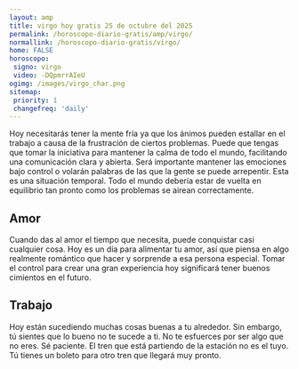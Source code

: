 ```yaml
---
layout: amp
title: virgo hoy gratis 25 de octubre del 2025 
permalink: /horoscopo-diario-gratis/amp/virgo/
normallink: /horoscopo-diario-gratis/virgo/
home: FALSE
horoscopo:
 signo: virgo
 video: -DQpmrrAIeU
ogimg: /images/virgo_char.png
sitemap:
 priority: 1
 changefreq: 'daily'
---
```



Hoy necesitarás tener la mente fría ya que los ánimos pueden estallar en el trabajo a causa de la frustración de ciertos problemas. Puede que tengas que tomar la iniciativa para mantener la calma de todo el mundo, facilitando una comunicación clara y abierta. Será importante mantener las emociones bajo control o volarán palabras de las que la gente se puede arrepentir. Esta es una situación temporal. Todo el mundo debería estar de vuelta en equilibrio tan pronto como los problemas se airean correctamente.

## Amor

Cuando das al amor el tiempo que necesita, puede conquistar casi cualquier cosa. Hoy es un día para alimentar tu amor, así que piensa en algo realmente romántico que hacer y sorprende a esa persona especial. Tomar el control para crear una gran experiencia hoy significará tener buenos cimientos en el futuro.

## Trabajo

Hoy están sucediendo muchas cosas buenas a tu alrededor. Sin embargo, tú sientes que lo bueno no te sucede a ti. No te esfuerces por ser algo que no eres. Sé paciente. El tren que está partiendo de la estación no es el tuyo. Tú tienes un boleto para otro tren que llegará muy pronto.